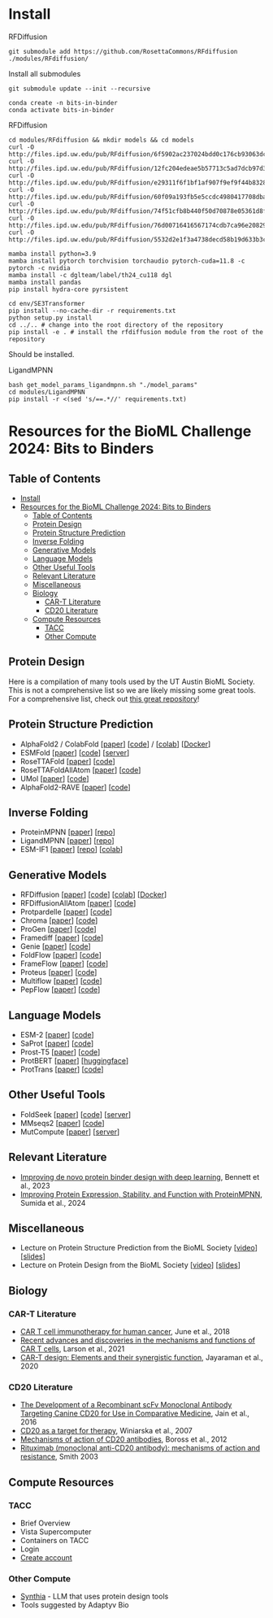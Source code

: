 # Install



RFDiffusion
```
git submodule add https://github.com/RosettaCommons/RFdiffusion ./modules/RFdiffusion/
```

Install all submodules
```
git submodule update --init --recursive
```


```
conda create -n bits-in-binder
conda activate bits-in-binder
```

RFDiffusion
```
cd modules/RFdiffusion && mkdir models && cd models
curl -O http://files.ipd.uw.edu/pub/RFdiffusion/6f5902ac237024bdd0c176cb93063dc4/Base_ckpt.pt
curl -O http://files.ipd.uw.edu/pub/RFdiffusion/12fc204edeae5b57713c5ad7dcb97d39/Base_epoch8_ckpt.pt
curl -O http://files.ipd.uw.edu/pub/RFdiffusion/e29311f6f1bf1af907f9ef9f44b8328b/Complex_base_ckpt.pt
curl -O http://files.ipd.uw.edu/pub/RFdiffusion/60f09a193fb5e5ccdc4980417708dbab/Complex_Fold_base_ckpt.pt
curl -O http://files.ipd.uw.edu/pub/RFdiffusion/74f51cfb8b440f50d70878e05361d8f0/InpaintSeq_ckpt.pt
curl -O http://files.ipd.uw.edu/pub/RFdiffusion/76d00716416567174cdb7ca96e208296/InpaintSeq_Fold_ckpt.pt
curl -O http://files.ipd.uw.edu/pub/RFdiffusion/5532d2e1f3a4738decd58b19d633b3c3/ActiveSite_ckpt.pt
```

```
mamba install python=3.9
mamba install pytorch torchvision torchaudio pytorch-cuda=11.8 -c pytorch -c nvidia
mamba install -c dglteam/label/th24_cu118 dgl
mamba install pandas
pip install hydra-core pyrsistent

cd env/SE3Transformer
pip install --no-cache-dir -r requirements.txt
python setup.py install
cd ../.. # change into the root directory of the repository
pip install -e . # install the rfdiffusion module from the root of the repository
```
Should be installed.



LigandMPNN
```
bash get_model_params_ligandmpnn.sh "./model_params"
cd modules/LigandMPNN
pip install -r <(sed 's/==.*//' requirements.txt)
```







# Resources for the BioML Challenge 2024: Bits to Binders

## Table of Contents
- [Install](#install)
- [Resources for the BioML Challenge 2024: Bits to Binders](#resources-for-the-bioml-challenge-2024-bits-to-binders)
  - [Table of Contents](#table-of-contents)
  - [Protein Design](#protein-design)
  - [Protein Structure Prediction](#protein-structure-prediction)
  - [Inverse Folding](#inverse-folding)
  - [Generative Models](#generative-models)
  - [Language Models](#language-models)
  - [Other Useful Tools](#other-useful-tools)
  - [Relevant Literature](#relevant-literature)
  - [Miscellaneous](#miscellaneous)
  - [Biology](#biology)
    - [CAR-T Literature](#car-t-literature)
    - [CD20 Literature](#cd20-literature)
  - [Compute Resources](#compute-resources)
    - [TACC](#tacc)
    - [Other Compute](#other-compute)

## Protein Design
Here is a compilation of many tools used by the UT Austin BioML Society. This is not a comprehensive list so we are likely missing some great tools. For a comprehensive list, check out [this great repository](https://github.com/yangkky/Machine-learning-for-proteins)!

## Protein Structure Prediction
- AlphaFold2 / ColabFold [[paper](https://www.nature.com/articles/s41586-021-03819-2)] [[code](https://github.com/deepmind/alphafold)] / [[colab](https://colab.research.google.com/github/sokrypton/ColabFold/blob/main/AlphaFold2.ipynb)] [[Docker](https://github.com/kalininalab/alphafold_non_docker)]
- ESMFold [[paper](https://www.nature.com/articles/s41586-022-05543-x)] [[code](https://github.com/facebookresearch/esm)] [[server](https://esmatlas.com/resources?action=fold)]
- RoseTTAFold [[paper](https://www.science.org/doi/10.1126/science.abj8754)] [[code](https://github.com/RosettaCommons/RoseTTAFold)]
- RoseTTAFoldAllAtom [[paper](https://www.biorxiv.org/content/10.1101/2023.05.24.542179v1)] [[code](https://github.com/RosettaCommons/RoseTTAFold)]
- UMol [[paper](https://www.biorxiv.org/content/10.1101/2023.08.01.551553v1)] [[code](https://github.com/patrickbryant1/Umol)]
- AlphaFold2-RAVE [[paper](https://www.biorxiv.org/content/10.1101/2023.09.01.555891v1)] [[code](https://github.com/bjornwallner/alphafold-rave)]

## Inverse Folding
- ProteinMPNN [[paper](https://www.science.org/doi/10.1126/science.add2187)] [[repo](https://github.com/dauparas/ProteinMPNN)]
- LigandMPNN [[paper](https://www.biorxiv.org/content/10.1101/2023.08.01.551615v1)] [[repo](https://github.com/dauparas/LigandMPNN)]
- ESM-IF1 [[paper](https://www.nature.com/articles/s41586-022-05543-x)] [[repo](https://github.com/facebookresearch/esm)] [[colab](https://colab.research.google.com/github/facebookresearch/esm/blob/main/examples/inverse_folding/notebook.ipynb)]

## Generative Models
- RFDiffusion [[paper](https://www.nature.com/articles/s41586-023-06415-8)] [[code](https://github.com/RosettaCommons/RFdiffusion)] [[colab](https://colab.research.google.com/github/RosettaCommons/RFdiffusion/blob/main/notebooks/diffusion.ipynb)] [[Docker](https://github.com/RosettaCommons/RFdiffusion/tree/main/docker)]
- RFDiffusionAllAtom [[paper](https://www.biorxiv.org/content/10.1101/2023.06.22.546080v1)] [[code](https://github.com/RosettaCommons/RFdiffusion)]
- Protpardelle [[paper](https://www.biorxiv.org/content/10.1101/2023.05.24.542189v1)] [[code](https://github.com/RosettaCommons/protpardelle)]
- Chroma [[paper](https://www.biorxiv.org/content/10.1101/2022.12.01.518682v3)] [[code](https://github.com/generatebio/chroma)]
- ProGen [[paper](https://www.nature.com/articles/s41587-022-01618-2)] [[code](https://github.com/salesforce/progen)]
- Framediff [[paper](https://www.biorxiv.org/content/10.1101/2023.05.16.541040v1)] [[code](https://github.com/jasonkyuyim/se3_diffusion)]
- Genie [[paper](https://www.biorxiv.org/content/10.1101/2023.05.29.542705v2)] [[code](https://github.com/LPDI-EPFL/Genie)]
- FoldFlow [[paper](https://www.biorxiv.org/content/10.1101/2023.10.09.561603v1)] [[code](https://github.com/Profluent-Internships/MMDiff)]
- FrameFlow [[paper](https://www.biorxiv.org/content/10.1101/2023.12.22.573103v1)] [[code](https://github.com/Profluent-Internships/FrameFlow)]
- Proteus [[paper](https://www.biorxiv.org/content/10.1101/2023.12.15.571823v1)] [[code](https://github.com/OATML-Markslab/Proteus)]
- Multiflow [[paper](https://www.biorxiv.org/content/10.1101/2024.01.22.576444v1)] [[code](https://github.com/Profluent-Internships/MMDiff)]
- PepFlow [[paper](https://www.biorxiv.org/content/10.1101/2024.01.22.576444v1)] [[code](https://github.com/Profluent-Internships/PepFlow)]

## Language Models
- ESM-2 [[paper](https://www.nature.com/articles/s41586-022-05543-x)] [[code](https://github.com/facebookresearch/esm)]
- SaProt [[paper](https://www.nature.com/articles/s41467-023-38054-y)] [[code](https://github.com/westlake-repl/SaProt)]
- Prost-T5 [[paper](https://www.biorxiv.org/content/10.1101/2023.07.23.550085v1)] [[code](https://github.com/HannesStark/protein-language-models)]
- ProtBERT [[paper](https://ieeexplore.ieee.org/document/9477085)] [[huggingface](https://huggingface.co/Rostlab/prot_bert)]
- ProtTrans [[paper](https://ieeexplore.ieee.org/document/9477085)] [[code](https://github.com/agemagician/ProtTrans)]

## Other Useful Tools
- FoldSeek [[paper](https://www.nature.com/articles/s41587-023-01773-0)] [[code](https://github.com/steineggerlab/foldseek)] [[server](https://search.foldseek.com/search)]
- MMseqs2 [[paper](https://www.nature.com/articles/nbt.3988)] [[code](https://github.com/soedinglab/MMseqs2)]
- MutCompute [[paper](https://www.nature.com/articles/s41587-022-01625-3)] [[server](https://mutcompute.com/)]

## Relevant Literature
- [Improving de novo protein binder design with deep learning](https://www.nature.com/articles/s41586-023-06758-2), Bennett et al., 2023
- [Improving Protein Expression, Stability, and Function with ProteinMPNN](https://www.biorxiv.org/content/10.1101/2024.01.08.574661v1), Sumida et al., 2024

## Miscellaneous
- Lecture on Protein Structure Prediction from the BioML Society [[video](https://www.youtube.com/watch?v=uAIuA1O7iE8)] [[slides](https://docs.google.com/presentation/d/1Wy-ePQqDHxEFDQqLHBhXJlKlLLZxZJxf/edit?usp=sharing&ouid=116893289863885570912&rtpof=true&sd=true)]
- Lecture on Protein Design from the BioML Society [[video](https://www.youtube.com/watch?v=uAIuA1O7iE8)] [[slides](https://docs.google.com/presentation/d/1Wy-ePQqDHxEFDQqLHBhXJlKlLLZxZJxf/edit?usp=sharing&ouid=116893289863885570912&rtpof=true&sd=true)]

## Biology

### CAR-T Literature
- [CAR T cell immunotherapy for human cancer](https://www.science.org/doi/10.1126/science.aar6711), June et al., 2018
- [Recent advances and discoveries in the mechanisms and functions of CAR T cells](https://www.nature.com/articles/s41577-020-00483-x), Larson et al., 2021
- [CAR-T design: Elements and their synergistic function](https://www.nature.com/articles/s41392-020-00262-z), Jayaraman et al., 2020

### CD20 Literature
- [The Development of a Recombinant scFv Monoclonal Antibody Targeting Canine CD20 for Use in Comparative Medicine](https://www.ncbi.nlm.nih.gov/pmc/articles/PMC4962021/), Jain et al., 2016
- [CD20 as a target for therapy](https://www.ncbi.nlm.nih.gov/pmc/articles/PMC2442443/), Winiarska et al., 2007
- [Mechanisms of action of CD20 antibodies](https://www.ncbi.nlm.nih.gov/pmc/articles/PMC3133688/), Boross et al., 2012
- [Rituximab (monoclonal anti-CD20 antibody): mechanisms of action and resistance](https://www.nature.com/articles/1206939), Smith 2003

## Compute Resources

### TACC
- Brief Overview
- Vista Supercomputer
- Containers on TACC
- Login
- [Create account](https://portal.tacc.utexas.edu/account-request)

### Other Compute
- [Synthia](https://www.synthia.ai/) - LLM that uses protein design tools
- Tools suggested by Adaptyv Bio